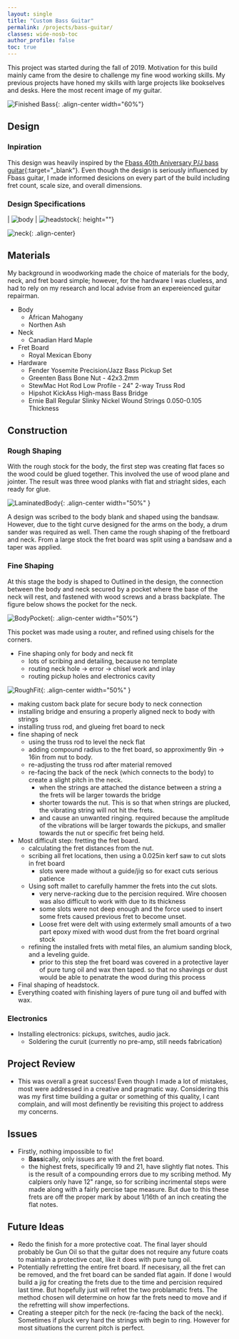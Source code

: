 ```yaml
---
layout: single
title: "Custom Bass Guitar"
permalink: /projects/bass-guitar/
classes: wide-nosb-toc
author_profile: false
toc: true
---
```


This project was started during the fall of 2019. Motivation for this build mainly came from the desire to challenge my fine wood working skills. My previous projects have honed my skills with large projects like bookselves and desks. Here the most recent image of my guitar.

![Finished Bass](/assets/my_images/finished_bass_recliner.png){: .align-center width="60%"}

## Design

### Inpiration

This design was heavily inspired by the [Fbass 40th Aniversary P/J bass guitar](https://www.themusiczoo.com/products/f-bass-40th-anniversary-pj-bass-natural){:target="_blank"}. Even though the design is seriously influenced by Fbass guitar, I made informed desicions on every part of the build including fret count, scale size, and overall dimensions.

<!-- ![BassInspiration](https://www.notreble.com/wp-content/uploads/2018/01/F-Bass-40th-Anniversary-PJ-Bass-main.jpg){: .align-center width="80%"} -->

<!-- "Body Dimensions"
"Headstock Dimensions"
**Body Dimensions**
<img src="/assets/my_images/DistPic.png" alt="Distributions Comparison" width="450"/> <img src="/assets/my_images/StatBetaFunc.PNG" alt="Statistical Beta Functions" width="450"/> -->

<!-- ### Body Specifications

![body_design](/assets/my_images/body_design.png){: .align-center width="80%"}

### Neck Specifications

![neck_design](/assets/my_images/neck_design.png){: .align-center width="100%"}

### Headstock Specifications

![headstock_design](/assets/my_images/headstock_design.png){: .align-center width="100%"} -->
<!-- Body Dimensions | Headstock Dimensions -->

<!-- <div class="row">
  <div class="column">
    ## Body Dimensions
    ![body](/assets/my_images/body_design.png){: .align-center }
  </div>
  <div class="column">
    ## Headstock Dimensions
    ![headstock](/assets/my_images/headstock_design.png){: .align-center }
  </div>
</div> -->

### Design Specifications

| ![body](/assets/my_images/body_design.png) | ![headstock](/assets/my_images/headstock_design.png){: height=""}

<!-- <h2 class="archive_item-title">Neck Dimensions</h2> -->
![neck](/assets/my_images/neck_design.png){: .align-center}

## Materials

My background in woodworking made the choice of materials for the body, neck, and fret board simple; however, for the hardware I was clueless, and had to rely on my research and local advise from an expereienced guitar repairman.

* Body
  * African Mahogany
  * Northen Ash
* Neck
  * Canadian Hard Maple
* Fret Board
  * Royal Mexican Ebony
* Hardware
  * Fender Yosemite Precision/Jazz Bass Pickup Set
  * Greenten Bass Bone Nut - 42x3.2mm
  * StewMac Hot Rod Low Profile - 24" 2-way Truss Rod
  * Hipshot KickAss High-mass Bass Bridge
  * Ernie Ball Regular Slinky Nickel Wound Strings 0.050-0.105 Thickness

## Construction

### Rough Shaping

With the rough stock for the body, the first step was creating flat faces so the wood could be glued together. This involved the use of wood plane and jointer. The result was three wood planks with flat and striaght sides, each ready for glue.

![LaminatedBody](/assets/my_images/body_laminated.jpg){: .align-center width="50%" }

A design was scribed to the body blank and shaped using the bandsaw. However, due to the tight curve designed for the arms on the body, a drum sander was required as well. Then came the rough shaping of the fretboard and neck. From a large stock the fret board was split using a bandsaw and a taper was applied.

<!-- The figure below shows the rough shaping of the neck.
![NeckRoughShape](/assets/my_images/rough_neck_graphic.jpg){: .align-center width="50%" } -->

### Fine Shaping

At this stage the body is shaped to 
Outlined in the design, the connection between the body and neck secured by a pocket where the base of the neck will rest, and fastened with wood screws and a brass backplate. The figure below shows the pocket for the neck.

![BodyPocket](/assets/my_images/neck_hole.jpg){: .align-center width="50%"}

This pocket was made using a router, and refined using chisels for the corners. 

* Fine shaping only for body and neck fit
    * lots of scribing and detailing, because no template
    * routing neck hole -> error -> chisel work and inlay
    * routing pickup holes and electronics cavity



![RoughFit](/assets/my_images/body_neck_roughfit.jpg){: .align-center width="50%" }



* making custom back plate for secure body to neck connection
* installing bridge and ensuring a properly aligned neck to body with strings
* installing truss rod, and glueing fret board to neck
* fine shaping of neck
    * using the truss rod to level the neck flat 
    * adding compound radius to the fret board, so approximently 9in -> 16in from nut to body.
    * re-adjusting the truss rod after material removed
    * re-facing the back of the neck (which connects to the body) to create a slight pitch in the neck.
      * when the strings are attached the distance between a string a the frets will be larger towards the bridge
      * shorter towards the nut. This is so that when strings are plucked, the vibrating string will not hit the frets.
      * and cause an unwanted ringing. required because the amplitude of the vibrations will be larger towards the pickups, and smaller towards the nut or specific fret being held.
* Most difficult step: fretting the fret board.
    * calculating the fret distances from the nut.
    * scribing all fret locations, then using a 0.025in kerf saw to cut slots in fret board
      * slots were made without a guide/jig so for exact cuts serious patience
    * Using soft mallet to carefully hammer the frets into the cut slots.
      * very nerve-racking due to the percision required. Wire choosen was also difficult to work with due to its thickness
      * some slots were not deep enough and the force used to insert some frets caused previous fret to become unset.
      * Loose fret were delt with using extermely small amounts of a two part epoxy mixed with wood dust from the fret board orgrinal stock
    * refining the installed frets with metal files, an alumium sanding block, and a leveling guide.
      * prior to this step the fret board was covered in a protective layer of pure tung oil and wax then taped. so that no shavings or dust would be able to penatrate the wood during this process
* Final shaping of headstock.
* Everything coated with finishing layers of pure tung oil and buffed with wax.


### Electronics

* Installing electronics: pickups, switches, audio jack.
  * Soldering the curuit (currently no pre-amp, still needs fabrication)




<!-- ## Tuning and Testing!

* Video of bass line. -->

## Project Review

* This was overall a great success! Even though I made a lot of mistakes, most were addressed in a creative and pragmatic way. Considering this was my first time building a guitar or something of this quality, I cant complain, and will most definently be revisiting this project to address my concerns.

## Issues

* Firstly, nothing impossible to fix!
  * **Bass**ically, only issues are with the fret board. 
  * the highest frets, specifically 19 and 21, have slightly flat notes. This is the result of a compounding errors due to my scribing method. My calpiers only have 12" range, so for scribing incrimental steps were made along with a fairly percise tape measure. But due to this these frets are off the proper mark by about 1/16th of an inch creating the flat notes.


## Future Ideas

* Redo the finish for a more protective coat. The final layer should probably be Gun Oil so that the guitar does not require any future coats to maintain a protective coat, like it does with pure tung oil.
* Potentially refretting the entire fret board. If necesisary, all the fret can be removed, and the fret board can be sanded flat again. If done I would build a jig for creating the frets due to the time and percision required last time. But hopefully just will refret the two problamatic frets. The method chosen will determine on how far the frets need to move and if the refretting will show imperfections.
* Creating a steeper pitch for the neck (re-facing the back of the neck). Sometimes if pluck very hard the strings with begin to ring. However for most situations the current pitch is perfect.
